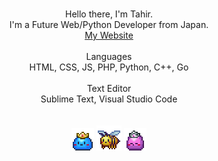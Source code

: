 <p align="center">
    <br>
    Hello there, I'm Tahir.
    <br> 
    I'm a Future Web/Python Developer from Japan.
    <br>
    <a href="https://asimo10.github.io" target="_blank">My Website</a>
    <br>
    <br>
    Languages
    <br>
    HTML, CSS, JS, PHP, Python, C++, Go
    <br>
    <br>
    Text Editor
    <br>
    Sublime Text, Visual Studio Code
    <br>
    <br>
    <br>
    <img src="Slime_Prince.gif"/>
    <img src="Honey_Bee.gif"/>
    <img src="Slime_Princess.gif"/>
    <br>
</p>
